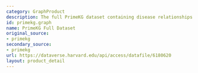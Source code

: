 ```yaml
---
category: GraphProduct
description: The full PrimeKG dataset containing disease relationships.
id: primekg.graph
name: PrimeKG Full Dataset
original_source:
- primekg
secondary_source:
- primekg
url: https://dataverse.harvard.edu/api/access/datafile/6180620
layout: product_detail
---
```

